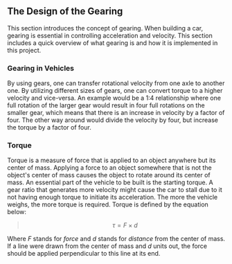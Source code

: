 ## The Design of the Gearing
This section introduces the concept of gearing. When building a car, gearing is essential in controlling acceleration and velocity. This section includes a quick overview of what gearing is and how it is implemented in this project.

### Gearing in Vehicles
By using gears, one can transfer rotational velocity from one axle to another one. By utilizing different sizes of gears, one can convert torque to a higher velocity and vice-versa. An example would be a 1:4 relationship where one full rotation of the larger gear would result in four full rotations on the smaller gear, which means that there is an increase in velocity by a factor of four. The other way around would divide the velocity by four, but increase the torque by a factor of four.

### Torque
Torque is a measure of force that is applied to an object anywhere but its center of mass. Applying a force to an object somewhere that is not the object's center of mass causes the object to rotate around its center of mass. An essential part of the vehicle to be built is the starting torque. A gear ratio that generates more velocity might cause the car to stall due to it not having enough torque to initiate its acceleration. The more the vehicle weighs, the more torque is required. Torque is defined by the equation below:

> $$\tau = F \times d$$

Where $F$ stands for *force* and $d$ stands for *distance* from the center of mass. If a line were drawn from the center of mass and $d$ units out, the force should be applied perpendicular to this line at its end.